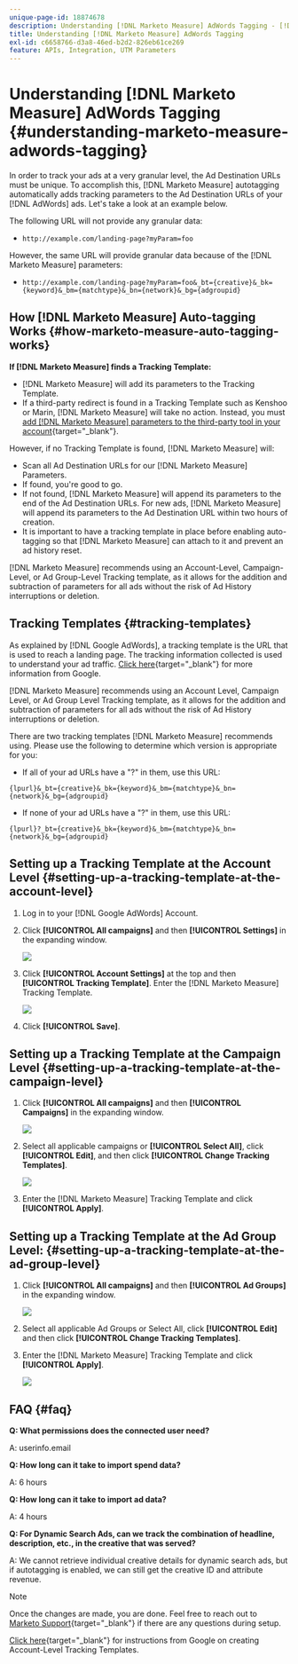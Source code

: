 ```yaml
---
unique-page-id: 18874678
description: Understanding [!DNL Marketo Measure] AdWords Tagging - [!DNL Marketo Measure] - Product Documentation
title: Understanding [!DNL Marketo Measure] AdWords Tagging
exl-id: c6658766-d3a8-46ed-b2d2-826eb61ce269
feature: APIs, Integration, UTM Parameters
---
```

# Understanding [!DNL Marketo Measure] AdWords Tagging {#understanding-marketo-measure-adwords-tagging}

In order to track your ads at a very granular level, the Ad Destination URLs must be unique. To accomplish this, [!DNL Marketo Measure] autotagging automatically adds tracking parameters to the Ad Destination URLs of your [!DNL AdWords] ads. Let's take a look at an example below.

The following URL will not provide any granular data:

* `http://example.com/landing-page?myParam=foo`

However, the same URL will provide granular data because of the [!DNL Marketo Measure] parameters:

* `http://example.com/landing-page?myParam=foo&_bt={creative}&_bk={keyword}&_bm={matchtype}&_bn={network}&_bg={adgroupid}`

## How [!DNL Marketo Measure] Auto-tagging Works {#how-marketo-measure-auto-tagging-works}

**If [!DNL Marketo Measure] finds a Tracking Template:**

* [!DNL Marketo Measure] will add its parameters to the Tracking Template.
* If a third-party redirect is found in a Tracking Template such as Kenshoo or Marin, [!DNL Marketo Measure] will take no action. Instead, you must [add [!DNL Marketo Measure] parameters to the third-party tool in your account](/help/api-connections/utilizing-marketo-measures-api-connections/how-bid-management-tools-affect-marketo-measure.md){target="_blank"}.

However, if no Tracking Template is found, [!DNL Marketo Measure] will:

* Scan all Ad Destination URLs for our [!DNL Marketo Measure] Parameters.
* If found, you're good to go.
* If not found, [!DNL Marketo Measure] will append its parameters to the end of the Ad Destination URLs. For new ads, [!DNL Marketo Measure] will append its parameters to the Ad Destination URL within two hours of creation.
* It is important to have a tracking template in place before enabling auto-tagging so that [!DNL Marketo Measure] can attach to it and prevent an ad history reset.

[!DNL Marketo Measure] recommends using an Account-Level, Campaign-Level, or Ad Group-Level Tracking template, as it allows for the addition and subtraction of parameters for all ads without the risk of Ad History interruptions or deletion.

## Tracking Templates {#tracking-templates}

As explained by [!DNL Google AdWords], a tracking template is the URL that is used to reach a landing page. The tracking information collected is used to understand your ad traffic. [Click here](https://support.google.com/adwords/answer/7197008?hl=en){target="_blank"} for more information from Google.

[!DNL Marketo Measure] recommends using an Account Level, Campaign Level, or Ad Group Level Tracking template, as it allows for the addition and subtraction of parameters for all ads without the risk of Ad History interruptions or deletion.

There are two tracking templates [!DNL Marketo Measure] recommends using. Please use the following to determine which version is appropriate for you:

* If all of your ad URLs have a "?" in them, use this URL:

`{lpurl}&_bt={creative}&_bk={keyword}&_bm={matchtype}&_bn={network}&_bg={adgroupid}`

* If none of your ad URLs have a "?" in them, use this URL:

`{lpurl}?_bt={creative}&_bk={keyword}&_bm={matchtype}&_bn={network}&_bg={adgroupid}`

## Setting up a Tracking Template at the Account Level {#setting-up-a-tracking-template-at-the-account-level}

1. Log in to your [!DNL Google AdWords] Account.

1. Click **[!UICONTROL All campaigns]** and then **[!UICONTROL Settings]** in the expanding window.

   ![](assets/1.png)

1. Click **[!UICONTROL Account Settings]** at the top and then **[!UICONTROL Tracking Template]**. Enter the [!DNL Marketo Measure] Tracking Template.

   ![](assets/2-1.png)

1. Click **[!UICONTROL Save]**.

## Setting up a Tracking Template at the Campaign Level {#setting-up-a-tracking-template-at-the-campaign-level}

1. Click **[!UICONTROL All campaigns]** and then **[!UICONTROL Campaigns]** in the expanding window.

   ![](assets/3.png)

1. Select all applicable campaigns or **[!UICONTROL Select All]**, click **[!UICONTROL Edit]**, and then click **[!UICONTROL Change Tracking Templates]**.

   ![](assets/4-1.png)

1. Enter the [!DNL Marketo Measure] Tracking Template and click **[!UICONTROL Apply]**.

## Setting up a Tracking Template at the Ad Group Level: {#setting-up-a-tracking-template-at-the-ad-group-level}

1. Click **[!UICONTROL All campaigns]** and then **[!UICONTROL Ad Groups]** in the expanding window.

   ![](assets/5-1.png)

1. Select all applicable Ad Groups or Select All, click **[!UICONTROL Edit]** and then click **[!UICONTROL Change Tracking Templates]**.

1. Enter the [!DNL Marketo Measure] Tracking Template and click **[!UICONTROL Apply]**.

   ![](assets/6-1.png)

## FAQ {#faq}

**Q: What permissions does the connected user need?**

A: userinfo.email

**Q: How long can it take to import spend data?**

A: 6 hours

**Q: How long can it take to import ad data?**

A: 4 hours

**Q: For Dynamic Search Ads, can we track the combination of headline, description, etc., in the creative that was served?**

A: We cannot retrieve individual creative details for dynamic search ads, but if autotagging is enabled, we can still get the creative ID and attribute revenue.

>[!NOTE]
>
>Once the changes are made, you are done. Feel free to reach out to [Marketo Support](https://nation.marketo.com/t5/support/ct-p/Support){target="_blank"} if there are any questions during setup.

[Click here](https://support.google.com/adwords/answer/6076199?hl=en#tracking){target="_blank"} for instructions from Google on creating Account-Level Tracking Templates.
